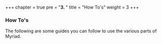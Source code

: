 +++
chapter = true
pre = "<b>3. </b>"
title = "How To's"
weight = 3
+++

### How To's

The following are some guides you can follow to use the various parts of Myriad.